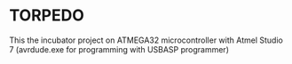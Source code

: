 # TORPEDO
This the incubator project on ATMEGA32 microcontroller with Atmel Studio 7 (avrdude.exe for programming with USBASP programmer)
